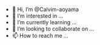 - 👋 Hi, I’m @Calvim-aoyama
- 👀 I’m interested in ...
- 🌱 I’m currently learning ...
- 💞️ I’m looking to collaborate on ...
- 📫 How to reach me ...

<!---
Calvim-aoyama/Calvim-aoyama is a ✨ special ✨ repository because its `README.md` (this file) appears on your GitHub profile.
You can click the Preview link to take a look at your changes.
--->
